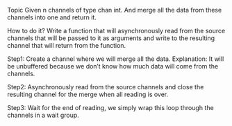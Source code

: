 Topic Given n channels of type chan int. And merge all the data from these channels into one and return it.

How to do it? Write a function that will asynchronously read from the source channels that will be passed to it as
arguments and write to the resulting channel that will return from the function.

Step1:  Create a channel where we will merge all the data. Explanation: It will be unbuffered because we don’t know how
much data will come from the channels.

Step2: Asynchronously read from the source channels and close the resulting channel for the merge when all reading is
over.

Step3: Wait for the end of reading, we simply wrap this loop through the channels in a wait group.